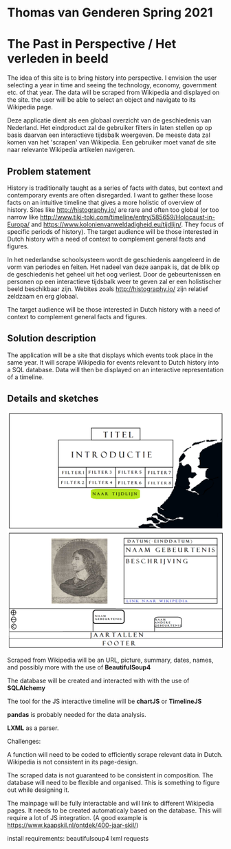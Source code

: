 # Thomas van Genderen Spring 2021 

# The Past in Perspective / Het verleden in beeld

The idea of this site is to bring history into perspective. I envision the user selecting a year in time and seeing the technology, economy, government etc. of that year. 
The data will be scraped from Wikipedia and displayed on the site. the user will be able to select an object and navigate to its Wikipedia page.

Deze applicatie dient als een globaal overzicht van de geschiedenis van Nederland. Het eindproduct zal de gebruiker filters in laten stellen op op basis daarvan een interactieve tijdsbalk weergeven. De meeste data zal komen van het 'scrapen' van Wikipedia. Een gebruiker moet vanaf de site naar relevante Wikipedia artikelen navigeren.

## Problem statement

History is traditionally taught as a series of facts with dates, but context and contemporary events are often disregarded. I want to gather these loose facts on an intuitive timeline that gives a more holistic of overview of history. Sites like http://histography.io/ are rare and often too global (or too narrow like http://www.tiki-toki.com/timeline/entry/585659/Holocaust-in-Europa/ and https://www.kolonienvanweldadigheid.eu/tijdlijn/. They focus of specific periods of history). The target audience will be those interested in Dutch history with a need of context to complement general facts and figures.

In het nederlandse schoolsysteem wordt de geschiedenis aangeleerd in de vorm van periodes en feiten. Het nadeel van deze aanpak is, dat de blik op de geschiedenis het geheel uit het oog verliest. Door de gebeurtenissen en personen op een interactieve tijdsbalk weer te geven zal er een holistischer beeld beschikbaar zijn. Webites zoals http://histography.io/ zijn relatief zeldzaam en erg globaal. 

The target audience will be those interested in Dutch history with a need of context to complement general facts and figures.

## Solution description

The application will be a site that displays which events took place in the same year. It will scrape Wikipedia for events relevant to Dutch history into a SQL database. Data will then be displayed on an interactive representation of a timeline.

## Details and sketches

![Welcome page for the frontend](doc/Welcome_page.png)
![Mainpage eith timeline](doc/Timeline_page.png)

Scraped from Wikipedia will be an URL, picture, summary, dates, names, and possibly more with the use of __BeautifulSoup4__

The database will be created and interacted with with the use of __SQLAlchemy__

The tool for the JS interactive timeline will be __chartJS__ or __TimelineJS__

__pandas__ is probably needed for the data analysis.

__LXML__ as a parser.


Challenges:  

A function will need to be coded to efficiently scrape relevant data in Dutch. Wikipedia is not consistent in its page-design.

The scraped data is not guaranteed to be consistent in composition. The database will need to be flexible and organised. This is something to figure out while designing it.

The mainpage will be fully interactable and will link to different Wikipedia pages. It needs to be created automaticaly based on the database. This will require a lot of JS integration. (A good example is https://www.kaapskil.nl/ontdek/400-jaar-skil/)

install requirements:
beautifulsoup4
lxml
requests

